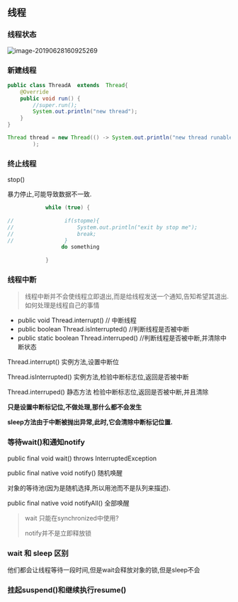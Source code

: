 ## 线程

### 线程状态

![image-20190628160925269](/Users/yangxu/Library/Application%20Support/typora-user-images/image-20190628160925269.png)

### 新建线程

```java
public class ThreadA  extends  Thread{
    @Override
    public void run() {
        //super.run();
        System.out.println("new thread");
    }
}

Thread thread = new Thread(() -> System.out.println("new thread runable")
        );
```

### 终止线程

stop()

暴力停止,可能导致数据不一致.

```java
            while (true) {
                
//                if(stopme){
//                    System.out.println("exit by stop me");
//                    break;
//                }
                 do something
              
            }
```

### 线程中断

> 线程中断并不会使线程立即退出,而是给线程发送一个通知,告知希望其退出.如何处理是线程自己的事情

- public void Thread.interrupt()   // 中断线程
- public boolean Thread.isInterrupted() //判断线程是否被中断
- public static boolean Thread.interruped() //判断线程是否被中断,并清除中断状态

Thread.interrupt() 实例方法,设置中断位

Thread.isInterrupted() 实例方法,检验中断标志位,返回是否被中断

Thread.interruped() 静态方法 检验中断标志位,返回是否被中断,并且清除

**只是设置中断标记位,不做处理,那什么都不会发生** 

**sleep方法由于中断被抛出异常,此时,它会清除中断标记位置.**

### 等待wait()和通知notify

public final void wait() throws InterruptedException 

public final native void notify() 随机唤醒

对象的等待池(因为是随机选择,所以用池而不是队列来描述).

public final native void notifyAll() 全部唤醒

> wait 只能在synchronized中使用?
>
> notify并不是立即释放锁

### wait 和 sleep 区别

他们都会让线程等待一段时间,但是wait会释放对象的锁,但是sleep不会

### 挂起suspend()和继续执行resume()

